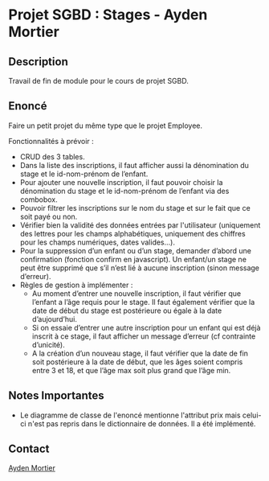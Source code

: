 # Projet SGBD : Stages - Ayden Mortier

## Description
Travail de fin de module pour le cours de projet SGBD.

## Enoncé
Faire un petit projet du même type que le projet Employee.

Fonctionnalités à prévoir :

- CRUD des 3 tables.
- Dans la liste des inscriptions, il faut afficher aussi la dénomination du stage et le id-nom-prénom de l’enfant.
- Pour ajouter une nouvelle inscription, il faut pouvoir choisir la dénomination du stage et le id-nom-prénom de l’enfant via des combobox.
- Pouvoir filtrer les inscriptions sur le nom du stage et sur le fait que ce soit payé ou non.
- Vérifier bien la validité des données entrées par l'utilisateur (uniquement des lettres pour les champs alphabétiques, uniquement des chiffres pour les champs numériques, dates valides...).
- Pour la suppression d’un enfant ou d’un stage, demander d’abord une confirmation (fonction confirm en javascript). Un enfant/un stage ne peut être supprimé que s’il n’est lié à aucune inscription (sinon message d’erreur).
- Règles de gestion à implémenter : 
  - Au moment d’entrer une nouvelle inscription, il faut vérifier que l’enfant a l’âge requis pour le stage. Il faut également vérifier que la date de début du stage est postérieure ou égale à la date d’aujourd’hui.
  - Si on essaie d’entrer une autre inscription pour un enfant qui est déjà inscrit à ce stage, il faut afficher un message d’erreur (cf contrainte d’unicité).
  - A la création d’un nouveau stage, il faut vérifier que la date de fin soit postérieure à la date de début, que les âges soient compris entre 3 et 18, et que l’âge max soit plus grand que l’âge min.

## Notes Importantes
- Le diagramme de classe de l'enoncé mentionne l'attribut prix mais celui-ci n'est pas repris dans le dictionnaire de données.
Il a été implémenté.

## Contact
[Ayden Mortier](mailto:student@arpm.dev)